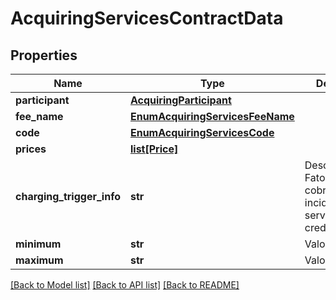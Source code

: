# AcquiringServicesContractData

## Properties
Name | Type | Description | Notes
------------ | ------------- | ------------- | -------------
**participant** | [**AcquiringParticipant**](AcquiringParticipant.md) |  | 
**fee_name** | [**EnumAcquiringServicesFeeName**](EnumAcquiringServicesFeeName.md) |  | 
**code** | [**EnumAcquiringServicesCode**](EnumAcquiringServicesCode.md) |  | 
**prices** | [**list[Price]**](Price.md) |  | 
**charging_trigger_info** | **str** | Descrição do Fator gerador de cobrança que incide sobre o serviço de credenciamento.  | 
**minimum** | **str** | Valor mínimo | 
**maximum** | **str** | Valor máximo | 

[[Back to Model list]](../README.md#documentation-for-models) [[Back to API list]](../README.md#documentation-for-api-endpoints) [[Back to README]](../README.md)

